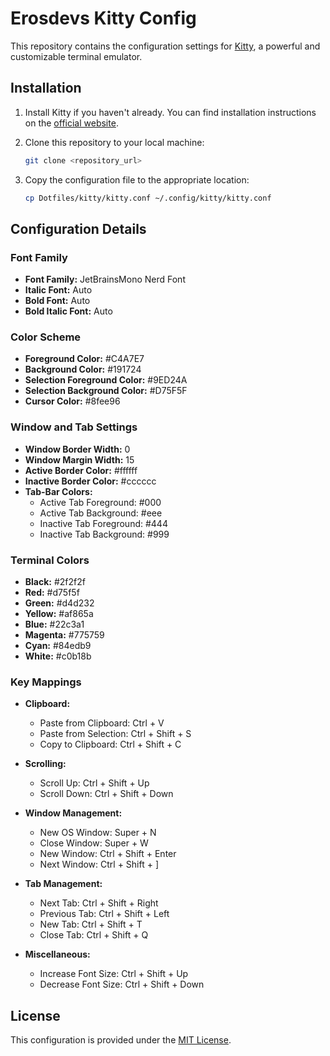# Erosdevs Kitty Config

This repository contains the configuration settings for [Kitty](https://sw.kovidgoyal.net/kitty/), a powerful and customizable terminal emulator.

## Installation

1. Install Kitty if you haven't already. You can find installation instructions on the [official website](https://sw.kovidgoyal.net/kitty/#id3).
2. Clone this repository to your local machine:

    ```bash
    git clone <repository_url>
    ```

3. Copy the configuration file to the appropriate location:

    ```bash
    cp Dotfiles/kitty/kitty.conf ~/.config/kitty/kitty.conf
    ```

## Configuration Details

### Font Family

- **Font Family:** JetBrainsMono Nerd Font
- **Italic Font:** Auto
- **Bold Font:** Auto
- **Bold Italic Font:** Auto

### Color Scheme

- **Foreground Color:** #C4A7E7
- **Background Color:** #191724
- **Selection Foreground Color:** #9ED24A
- **Selection Background Color:** #D75F5F
- **Cursor Color:** #8fee96

### Window and Tab Settings

- **Window Border Width:** 0
- **Window Margin Width:** 15
- **Active Border Color:** #ffffff
- **Inactive Border Color:** #cccccc
- **Tab-Bar Colors:**
  - Active Tab Foreground: #000
  - Active Tab Background: #eee
  - Inactive Tab Foreground: #444
  - Inactive Tab Background: #999

### Terminal Colors

- **Black:** #2f2f2f
- **Red:** #d75f5f
- **Green:** #d4d232
- **Yellow:** #af865a
- **Blue:** #22c3a1
- **Magenta:** #775759
- **Cyan:** #84edb9
- **White:** #c0b18b

### Key Mappings

- **Clipboard:**
  - Paste from Clipboard: Ctrl + V
  - Paste from Selection: Ctrl + Shift + S
  - Copy to Clipboard: Ctrl + Shift + C

- **Scrolling:**
  - Scroll Up: Ctrl + Shift + Up
  - Scroll Down: Ctrl + Shift + Down

- **Window Management:**
  - New OS Window: Super + N
  - Close Window: Super + W
  - New Window: Ctrl + Shift + Enter
  - Next Window: Ctrl + Shift + ]

- **Tab Management:**
  - Next Tab: Ctrl + Shift + Right
  - Previous Tab: Ctrl + Shift + Left
  - New Tab: Ctrl + Shift + T
  - Close Tab: Ctrl + Shift + Q

- **Miscellaneous:**
  - Increase Font Size: Ctrl + Shift + Up
  - Decrease Font Size: Ctrl + Shift + Down

## License

This configuration is provided under the [MIT License](LICENSE).

